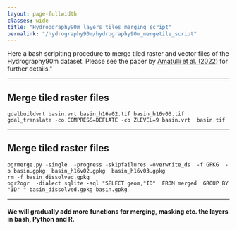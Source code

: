 ```yaml
---
layout: page-fullwidth
classes: wide
title: "Hydropgraphy90m layers tiles merging script"
permalink: "/hydrography90m/hydrography90m_mergetile_script"
---
```


Here a bash scripiting procedure to merge tiled raster and vector files of the Hydrography90m dataset. Please see the paper by [Amatulli et al. (2022)](https://essd.copernicus.org/preprints/essd-2022-9) for further details."

---

##  Merge tiled raster files 

    gdalbuildvrt basin.vrt basin_h16v02.tif basin_h16v03.tif
    gdal_translate -co COMPRESS=DEFLATE -co ZLEVEL=9 basin.vrt  basin.tif

---

##  Merge tiled raster files 

    ogrmerge.py -single  -progress -skipfailures -overwrite_ds  -f GPKG  -o basin.gpkg  basin_h16v02.gpkg  basin_h16v03.gpkg
    rm -f basin_dissolved.gpkg  
    ogr2ogr  -dialect sqlite -sql "SELECT geom,"ID"  FROM merged  GROUP BY "ID" " basin_dissolved.gpkg basin.gpkg

---

####  We will gradually add more functions for merging, masking etc. the layers in bash, Python and R.